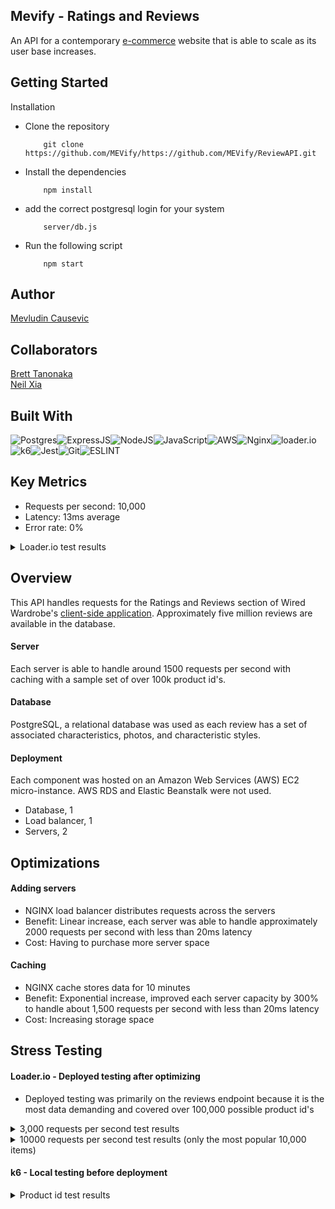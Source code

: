 ## Mevify - Ratings and Reviews

An API for a contemporary [e-commerce](https://github.com/Wired-Wardrobe/project-atlier) website that is able to scale as its user base increases.

## Getting Started

Installation
- Clone the repository
    ```
        git clone https://github.com/MEVify/https://github.com/MEVify/ReviewAPI.git
    ```
- Install the dependencies
    ```
        npm install
    ```
- add the correct postgresql login for your system
    ```
        server/db.js
    ```
- Run the following script
    ```
        npm start
    ```

## Author

[Mevludin Causevic](https://github.com/mevcaus)

## Collaborators
[Brett Tanonaka](https://github.com/B-Tanonaka)\
[Neil Xia](https://github.com/NeilLXia)

## Built With
![Postgres](https://img.shields.io/badge/postgres-%23316192.svg?style=for-the-badge&logo=postgresql&logoColor=white)![ExpressJS](https://img.shields.io/badge/Express.js-404D59?style=for-the-badge)![NodeJS](https://img.shields.io/badge/Node.js-43853D?style=for-the-badge&logo=node.js&logoColor=white)![JavaScript](https://img.shields.io/badge/JavaScript-323330?style=for-the-badge&logo=javascript&logoColor=F7DF1E)![AWS](https://img.shields.io/badge/Amazon_AWS-232F3E?style=for-the-badge&logo=amazon-aws&logoColor=white)![Nginx](https://img.shields.io/badge/nginx-%23009639.svg?style=for-the-badge&logo=nginx&logoColor=white)![loader.io](https://img.shields.io/badge/loader.io-477cbc?&logoColor=white&style=for-the-badge)![k6](https://img.shields.io/badge/k6-7d64ff?logo=k6&logoColor=white&style=for-the-badge)![Jest](https://img.shields.io/badge/Jest-C21325?style=for-the-badge&logo=jest&logoColor=white)![Git](https://img.shields.io/badge/GIT-E44C30?style=for-the-badge&logo=git&logoColor=white)![ESLINT](https://img.shields.io/badge/eslint-3A33D1?style=for-the-badge&logo=eslint&logoColor=white)

## Key Metrics
- Requests per second: 10,000
- Latency: 13ms average
- Error rate: 0%

<details>
  <summary>Loader.io test results</summary>
<img src="![image](https://user-images.githubusercontent.com/118404053/232253622-c7af1232-46eb-4cf2-acd6-620397fc971a.png)" alt="loader stress test at 3000 request per second" width="75%" height="50%" />
</details>

## Overview
This API handles requests for the Ratings and Reviews section of Wired Wardrobe's [client-side application](https://github.com/Wired-Wardrobe/project-atlier). Approximately five million reviews are available in the database.

#### Server

Each server is able to handle around 1500 requests per second with caching with a sample set of over 100k product id's.

#### Database

PostgreSQL, a relational database was used as each review has a set of associated characteristics, photos, and characteristic styles.

#### Deployment

Each component was hosted on an Amazon Web Services (AWS) EC2 micro-instance. AWS RDS and Elastic Beanstalk were not used.
- Database, 1
- Load balancer, 1
- Servers, 2

## Optimizations

#### Adding servers
- NGINX load balancer distributes requests across the servers
- Benefit: Linear increase, each server was able to handle approximately 2000 requests per second with less than 20ms latency
- Cost: Having to purchase more server space

#### Caching
- NGINX cache stores data for 10 minutes
- Benefit: Exponential increase, improved each server capacity by 300% to handle about 1,500 requests per second with less than 20ms latency
- Cost: Increasing storage space

## Stress Testing

#### Loader.io - Deployed testing after optimizing 

- Deployed testing was primarily on the reviews endpoint because it is the most data demanding and covered over 100,000 possible product id's

<details>
    <summary>3,000 requests per second test results</summary>
    <ul>
      <li>Requests per second: 3,000</li>
      <li>Total requests: 179,953</li>
      <li>Latency: 30ms</li>
      <li>Error rate: 0%</li>
    </ul>
    <img src="![image](https://user-images.githubusercontent.com/118404053/232253857-b84c46d7-3897-486c-940b-17ade0217dbc.png)" alt="Loader.io deployed stress test at 3000 requests per second" width="100%" height="100%"/>
</details>

<details>
    <summary>10000 requests per second test results (only the most popular 10,000 items)</summary>
    <ul>
      <li>Requests per second: 10,000</li>
      <li>Total requests: 449,969</li>
      <li>Latency: 12ms</li>
      <li>Error rate: 0%</li>
    </ul>
    <img src="https://imgur.com/a/7pCte61" alt="Loader.io deployed stress test at 10000 requests per second" width="100%" height="100%"/>
</details>

#### k6 - Local testing before deployment

<details>
    <summary>Product id test results</summary>
      <ul>
        <li>Requests per second: 1000</li>
        <li>Total requests: 30,000</li>
        <li>Latency: 27ms</li>
        <li>Error rate: 0%</li>
    </ul>
    <img src="https://imgur.com/a/OLndw7b" alt="k6 local stress test at reviews endpoint" width="100%" height="100%"/>
</details>


